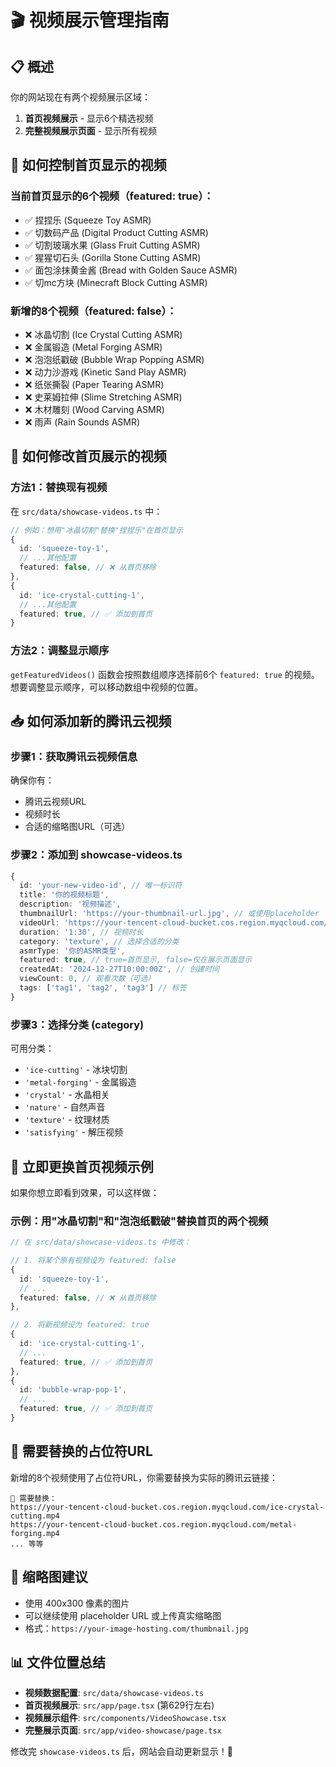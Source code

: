 # 🎬 视频展示管理指南

## 📋 概述

你的网站现在有两个视频展示区域：
1. **首页视频展示** - 显示6个精选视频
2. **完整视频展示页面** - 显示所有视频

## 🎯 如何控制首页显示的视频

### 当前首页显示的6个视频（featured: true）：
- ✅ 捏捏乐 (Squeeze Toy ASMR)
- ✅ 切数码产品 (Digital Product Cutting ASMR)
- ✅ 切割玻璃水果 (Glass Fruit Cutting ASMR)
- ✅ 猩猩切石头 (Gorilla Stone Cutting ASMR)
- ✅ 面包涂抹黄金酱 (Bread with Golden Sauce ASMR)
- ✅ 切mc方块 (Minecraft Block Cutting ASMR)

### 新增的8个视频（featured: false）：
- ❌ 冰晶切割 (Ice Crystal Cutting ASMR)
- ❌ 金属锻造 (Metal Forging ASMR)
- ❌ 泡泡纸戳破 (Bubble Wrap Popping ASMR)
- ❌ 动力沙游戏 (Kinetic Sand Play ASMR)
- ❌ 纸张撕裂 (Paper Tearing ASMR)
- ❌ 史莱姆拉伸 (Slime Stretching ASMR)
- ❌ 木材雕刻 (Wood Carving ASMR)
- ❌ 雨声 (Rain Sounds ASMR)

## 🔧 如何修改首页展示的视频

### 方法1：替换现有视频
在 `src/data/showcase-videos.ts` 中：

```typescript
// 例如：想用"冰晶切割"替换"捏捏乐"在首页显示
{
  id: 'squeeze-toy-1',
  // ...其他配置
  featured: false, // ❌ 从首页移除
},
{
  id: 'ice-crystal-cutting-1',
  // ...其他配置
  featured: true, // ✅ 添加到首页
}
```

### 方法2：调整显示顺序
`getFeaturedVideos()` 函数会按照数组顺序选择前6个 `featured: true` 的视频。
想要调整显示顺序，可以移动数组中视频的位置。

## 📥 如何添加新的腾讯云视频

### 步骤1：获取腾讯云视频信息
确保你有：
- 腾讯云视频URL
- 视频时长
- 合适的缩略图URL（可选）

### 步骤2：添加到 showcase-videos.ts
```typescript
{
  id: 'your-new-video-id', // 唯一标识符
  title: '你的视频标题',
  description: '视频描述',
  thumbnailUrl: 'https://your-thumbnail-url.jpg', // 或使用placeholder
  videoUrl: 'https://your-tencent-cloud-bucket.cos.region.myqcloud.com/your-video.mp4',
  duration: '1:30', // 视频时长
  category: 'texture', // 选择合适的分类
  asmrType: '你的ASMR类型',
  featured: true, // true=首页显示, false=仅在展示页面显示
  createdAt: '2024-12-27T10:00:00Z', // 创建时间
  viewCount: 0, // 观看次数（可选）
  tags: ['tag1', 'tag2', 'tag3'] // 标签
}
```

### 步骤3：选择分类 (category)
可用分类：
- `'ice-cutting'` - 冰块切割
- `'metal-forging'` - 金属锻造  
- `'crystal'` - 水晶相关
- `'nature'` - 自然声音
- `'texture'` - 纹理材质
- `'satisfying'` - 解压视频

## 🚀 立即更换首页视频示例

如果你想立即看到效果，可以这样做：

### 示例：用"冰晶切割"和"泡泡纸戳破"替换首页的两个视频

```typescript
// 在 src/data/showcase-videos.ts 中修改：

// 1. 将某个原有视频设为 featured: false
{
  id: 'squeeze-toy-1',
  // ...
  featured: false, // ❌ 从首页移除
},

// 2. 将新视频设为 featured: true  
{
  id: 'ice-crystal-cutting-1',
  // ...
  featured: true, // ✅ 添加到首页
},
{
  id: 'bubble-wrap-pop-1', 
  // ...
  featured: true, // ✅ 添加到首页
}
```

## 📝 需要替换的占位符URL

新增的8个视频使用了占位符URL，你需要替换为实际的腾讯云链接：

```
🔄 需要替换：
https://your-tencent-cloud-bucket.cos.region.myqcloud.com/ice-crystal-cutting.mp4
https://your-tencent-cloud-bucket.cos.region.myqcloud.com/metal-forging.mp4
... 等等
```

## 🎨 缩略图建议

- 使用 400x300 像素的图片
- 可以继续使用 placeholder URL 或上传真实缩略图
- 格式：`https://your-image-hosting.com/thumbnail.jpg`

## 📊 文件位置总结

- **视频数据配置**: `src/data/showcase-videos.ts`
- **首页视频展示**: `src/app/page.tsx` (第629行左右)
- **视频展示组件**: `src/components/VideoShowcase.tsx`
- **完整展示页面**: `src/app/video-showcase/page.tsx`

修改完 `showcase-videos.ts` 后，网站会自动更新显示！🎉 